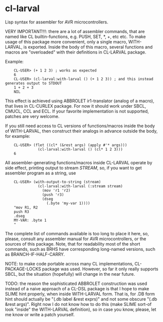 cl-larval
=========

Lisp syntax for assembler for AVR microcontrollers.

VERY IMPORTANT!!!: there are a lot of assembler commands, that are named like CL builtin-functions,
e.g. PUSH, SET, *, +, etc etc.
To make usage of this package more convenient, only a single macro, WITH-LARVAL, is exported.
Inside the body of this macro, several functions and macros are "overloaded" with
their definitions in CL-LARVAL package.

Example:

        CL-USER> (+ 1 2 3) ; works as expected
        6
        CL-USER> (cl-larval:with-larval () (+ 1 2 3)) ; and this instead generates output to STDOUT
        1 + 2 + 3
        NIL

This effect is achieved using ABBROLET ir1-translator (analog of a macro), that lives in CL-CURLEX
package. For now it should work under SBCL, CMUCL, CCL and ECL.
If your favorite implementation is not supported, patches are very welcome.

If you still need access to CL versions of functions/macros inside the body of WITH-LARVAL,
then construct their analogs in advance outside the body, for example:

        CL-USER> (flet ((cl* (&rest args) (apply #'* args)))
                   (cl-larval:with-larval () (cl* 1 2 3)))
        6

All assembler-generating functions/macros inside CL-LARVAL operate by side effect, printing
output to stream *STREAM*, so, if you want to get assembler program as a string, use

        CL-USER> (with-output-to-string (stream)
                   (cl-larval:with-larval (:stream stream)
                     (mov 'r1 'r2)
                     (push 'r3)
                     (dseg
                       (.byte 'my-var 1))))
        "mov R1, R2
        push R3
        .dseg
        MY-VAR: .byte 1
        "

The complete list of commands available is too long to place it here, so, please, consult
any assembler manual for AVR microcontrollers, or the sources of this package.
Note, that for readability most of the short commands, such as BRHS have
corresponding long-named versions, such as BRANCH-IF-HALF-CARRY.

NOTE: to make code portable across many CL implementations, CL-PACKAGE-LOCKS
package was used. However, so far it only really supports SBCL, but the situation
(hopefully) will change in the near future.

TODO: the reason the sophisticated ABBROLET construction was used instead of a naive approach
of a CL-DSL package is that I hope to make SLIME hint properly, when inside WITH-LARVAL form.
That is, for .DB form hint should actually be "(.db label &rest exprs)" and not some
obscure "(.db &rest args)".
Right now I do not know how to do this (make SLIME sort-of look "inside" the WITH-LARVAL definition),
so in case you know, please, let me know or write a patch yourself.

